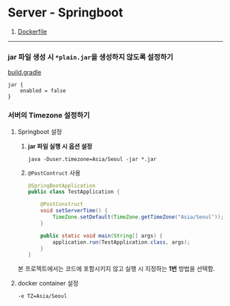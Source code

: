 # Server - Springboot

1. [Dockerfile](../../server/Dockerfile)

---

### jar 파일 생성 시 `*plain.jar`을 생성하지 않도록 설정하기

[build.gradle](../../server/build.gradle)
```
jar {
    enabled = false
}
```


### 서버의 Timezone 설정하기

1. Springboot 설정

    1. **jar 파일 실행 시 옵션 설정**

        `java -Duser.timezone=Asia/Seoul -jar *.jar`

    2. `@PostContruct` 사용

        ```java
        @SpringBootApplication
        public class TestApplication {

            @PostConstruct
            void setServerTime() {
                TimeZone.setDefault(TimeZone.getTimeZone("Asia/Seoul"));
            }

            public static void main(String[] args) {
                application.run(TestApplication.class, args);
            }
        }
        ```

    본 프로젝트에서는 코드에 포함시키지 않고 실행 시 지정하는 **1번** 방법을 선택함.

2. docker container 설정
    
    `-e TZ=Asia/Seoul`